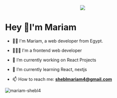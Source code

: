 <h1 align="center">
  <a href="https://git.io/typing-svg">
    <img src="https://readme-typing-svg.herokuapp.com/?lines=Hello,+There!+👋;This+is+Mariam+Shebl....;Nice+to+meet+you!&center=true&size=30">
  </a>
</h1>
<h1>
   Hey 👋I'm Mariam
</h1>

- 👩🏻 I'm Mariam, a web developer from Egypt.
- 👩🏻‍💻 I'm a frontend web developer

- 🔭 I’m currently working on  React Projects
- 🌱 I’m currently learning  React, nextjs
- 📫 How to reach me: **sheblmariam4@gmail.com**

<p><img align="left" src="https://github-readme-stats.vercel.app/api/top-langs?username=mariam-shebl4&show_icons=true&locale=en&layout=compact" alt="mariam-shebl4" /></p>

